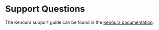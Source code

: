 # Support Questions

The Kenoura support guide can be found in the [Kenoura documentation](https://kenoura.com/docs/contributions#support-questions).
